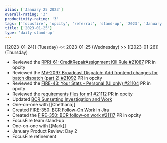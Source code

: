 ```yaml
---
alias: ['January 25 2023']
overall-rating: '3'
productivity-rating: '3'
tags: ['focusfire', 'opcity', 'referral', 'stand-up', '2023', 'January', 'Wednesday']
title: ['2023-01-25']
type: 'daily stand-up'
---
```

[[2023-01-24]] (Tuesday) << 2023-01-25 (Wednesday) >> [[2023-01-26]] (Thursday)

- Reviewed the [RPRI-61: CreditRepairAssignment Kill Rule #21087](https://github.com/Opcity/opcity/pull/21087) PR in opcity
- Reviewed the [MV-2097 Broadcast Dispatch: Add frontend changes for batch dispatch (part 2) #21092](https://github.com/Opcity/opcity/pull/21092) PR in opcity
- Reviewed the [FIRE-43: Your Stats - Personal (UI only) #21104](https://github.com/Opcity/opcity/pull/21104) PR in opcity
- Reviewed the [requirements files for m1 #21112](https://github.com/Opcity/opcity/pull/21112/) PR in opcity
- Updated [BCR Sunsetting Investigation and Work](https://www.notion.so/BCR-Sunsetting-Investigation-and-Work-94fefd5d55f24380b0956b32f225857b)
- One-on-one with [[Chethana]]
- Created [FIRE-350: BCR Follow-On Work](https://moveinc.atlassian.net/browse/FIRE-350) in Jira
- Created the [FIRE-350: BCR follow-on work #21117](https://github.com/Opcity/opcity/pull/21117) PR in opcity
- FocusFire team stand-up
- One-on-one with [[Mark]]
- January Product Review: Day 2
- FocusFire refinement